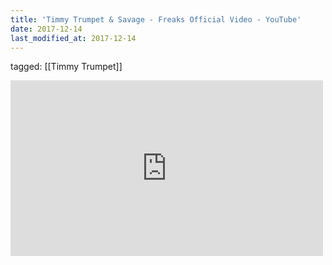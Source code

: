 ```yaml
---
title: 'Timmy Trumpet & Savage - Freaks Official Video - YouTube'
date: 2017-12-14
last_modified_at: 2017-12-14
---
```

tagged: [[Timmy Trumpet]]
<iframe allow="accelerometer; autoplay; clipboard-write; encrypted-media; gyroscope; picture-in-picture" allowfullscreen="" frameborder="0" height="281" id="youtube_iframe" src="https://www.youtube.com/embed/ofmzX1nI7SE?feature=oembed&amp;enablejsapi=1&amp;origin=https://safe.txmblr.com&amp;wmode=opaque" width="500"></iframe>